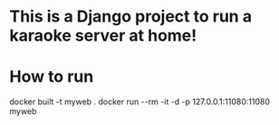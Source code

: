 This is a Django project to run a karaoke server at home!
===


How to run
===
docker built -t myweb .
docker run --rm -it -d -p 127.0.0.1:11080:11080 myweb
